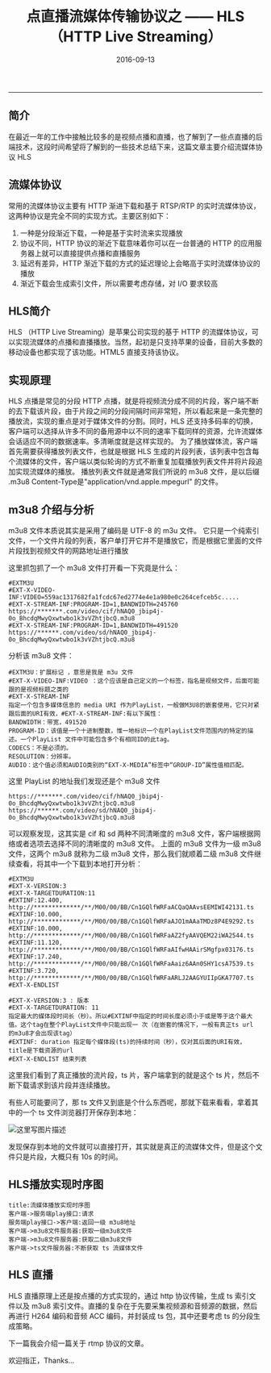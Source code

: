 ﻿---
title: 点直播流媒体传输协议之 —— HLS（HTTP Live Streaming）
date: 2016-09-13
categories: Live
tags:
  - HLS
  - TS
  - M3U8
---
----------------------------------

## 简介

在最近一年的工作中接触比较多的是视频点播和直播，也了解到了一些点直播的后端技术，这段时间希望将了解到的一些技术总结下来，这篇文章主要介绍流媒体协议 HLS

<!-- more -->

## 流媒体协议
常用的流媒体协议主要有 HTTP 渐进下载和基于 RTSP/RTP 的实时流媒体协议，这两种协议是完全不同的实现方式。主要区别如下：

1. 一种是分段渐近下载，一种是基于实时流来实现播放
2. 协议不同，HTTP 协议的渐近下载意味着你可以在一台普通的 HTTP 的应用服务器上就可以直接提供点播和直播服务
3. 延迟有差异，HTTP 渐近下载的方式的延迟理论上会略高于实时流媒体协议的播放
4. 渐近下载会生成索引文件，所以需要考虑存储，对 I/O 要求较高

## HLS简介

HLS （HTTP Live Streaming）是苹果公司实现的基于 HTTP 的流媒体协议，可以实现流媒体的点播和直播播放。当然，起初是只支持苹果的设备，目前大多数的移动设备也都实现了该功能。HTML5 直接支持该协议。

## 实现原理

HLS 点播是常见的分段 HTTP 点播，就是将视频流分成不同的片段，客户端不断的去下载该片段，由于片段之间的分段间隔时间非常短，所以看起来是一条完整的播放流，实现的重点是对于媒体文件的分割。同时，HLS 还支持多码率的切换，客户端可以选择从许多不同的备用源中以不同的速率下载同样的资源，允许流媒体会话适应不同的数据速率。多清晰度就是这样实现的。
为了播放媒体流，客户端首先需要获得播放列表文件，也就是根据 HLS 生成的片段列表，该列表中包含每个流媒体的文件，客户端以类似轮询的方式不断重复加载播放列表文件并将片段追加实现流媒体的播放。
播放列表文件就是通常我们所说的 m3u8 文件，是以后缀 .m3u8 Content-Type是"application/vnd.apple.mpegurl" 的文件。

## m3u8 介绍与分析

m3u8 文件本质说其实是采用了编码是 UTF-8 的 m3u 文件。
它只是一个纯索引文件，一个文件片段的列表，客户单打开它并不是播放它，而是根据它里面的文件片段找到视频文件的网路地址进行播放

这里抓包抓了一个 m3u8 文件打开看一下究竟是什么：

```
#EXTM3U
#EXT-X-VIDEO-INF:VIDEO=559ac1317682fa1fcdc67ed2774e4e1a980e0c264cefceb5c.....
#EXT-X-STREAM-INF:PROGRAM-ID=1,BANDWIDTH=245760
https://*******.com/video/cif/hNAQ0_jbip4j-0o_BhcdqMwyQxwtwbo1k3vVZhtjbcQ.m3u8
#EXT-X-STREAM-INF:PROGRAM-ID=1,BANDWIDTH=491520
https://******.com/video/sd/hNAQ0_jbip4j-0o_BhcdqMwyQxwtwbo1k3vVZhtjbcQ.m3u8
```

分析该 m3u8 文件：
```
#EXTM3U：扩展标记 ，意思是我是 m3u 文件
#EXT-X-VIDEO-INF:VIDEO ：这个应该是自己定义的一个标签，指名是视频文件，后面可能跟的是视频标题之类的
#EXT-X-STREAM-INF
指定一个包含多媒体信息的 media URI 作为PlayList，一般做M3U8的嵌套使用，它只对紧跟后面的URI有效，#EXT-X-STREAM-INF:有以下属性：
BANDWIDTH：带宽，491520
PROGRAM-ID：该值是一个十进制整数，惟一地标识一个在PlayList文件范围内的特定的描述。一个PlayList 文件中可能包含多个有相同ID的此tag。
CODECS：不是必须的。
RESOLUTION：分辨率。
AUDIO：这个值必须和AUDIO类别的“EXT-X-MEDIA”标签中“GROUP-ID”属性值相匹配。
```

这里 PlayList 的地址我们发现还是个 m3u8 文件

```
https://*******.com/video/cif/hNAQ0_jbip4j-0o_BhcdqMwyQxwtwbo1k3vVZhtjbcQ.m3u8
https://******.com/video/sd/hNAQ0_jbip4j-0o_BhcdqMwyQxwtwbo1k3vVZhtjbcQ.m3u8
```

可以观察发现，这其实是 cif 和 sd 两种不同清晰度的 m3u8 文件，客户端根据网络或者选项去选择不同的清晰度的 m3u8 文件。
上面的 m3u8 文件为一级 m3u8 文件，这两个 m3u8 就称为二级 m3u8 文件，那么我们就顺着二级 m3u8 文件继续查看，将其中一个下载到本地打开分析：

```
#EXTM3U
#EXT-X-VERSION:3
#EXT-X-TARGETDURATION:11
#EXTINF:12.400,
http://*************/**/M00/00/BB/Cn1GQlfWRFaACQaQAAvsEEMIWI42131.ts
#EXTINF:10.000,
http://*************/**/M00/00/BB/Cn1GQlfWRFaAJO1mAAaTMDz8P4E9292.ts
#EXTINF:10.000,
http://*************/**/M00/00/BB/Cn1GQlfWRFaAZ2fyAAVQEM22iWA2544.ts
#EXTINF:11.120,
http://*************/**/M00/00/BB/Cn1GQlfWRFaAIfwHAAirSMgfpx03176.ts
#EXTINF:17.240,
http://*************/**/M00/00/BB/Cn1GQlfWRFaAaiz6AAn0SHY1csA7539.ts
#EXTINF:3.720,
http://*************/**/M00/00/BB/Cn1GQlfWRFaARLJ2AAGYUIIpGKA7707.ts
#EXT-X-ENDLIST
```

```
#EXT-X-VERSION:3 : 版本
#EXT-X-TARGETDURATION: 11
指定最大的媒体段时间长（秒）。所以#EXTINF中指定的时间长度必须小于或是等于这个最大值。这个tag在整个PlayList文件中只能出现一 次（在嵌套的情况下，一般有真正ts url     的m3u8才会出现该tag）
#EXTINF: duration 指定每个媒体段(ts)的持续时间（秒），仅对其后面的URI有效，title是下载资源的url
#EXT-X-ENDLIST 结束列表
```

这里我们看到了真正播放的流片段，ts 片，客户端拿到的就是这个 ts 片，然后不断下载请求到该片段并连续播放。

有些人可能要问了，那 ts 文件又到底是个什么东西呢，那就下载来看看，拿着其中的一个 ts 文件浏览器打开保存到本地：

![这里写图片描述](http://img.blog.csdn.net/20160913114717400)
 
发现保存到本地的文件就可以直接打开，其实就是真正的流媒体文件，但是这个文件只是片段，大概只有 10s 的时间。

## HLS播放实现时序图

```sequence
title:流媒体播放实现时序图
客户端->服务端play接口:请求
服务端play接口->客户端:返回一级 m3u8地址
客户端->m3u8文件服务器:获取一级m3u8文件
客户端->m3u8文件服务器:获取二级m3u8文件
客户端->ts文件服务器:不断获取 ts 流媒体文件
```

## HLS 直播

HLS 直播原理上还是按点播的方式实现的，通过 http 协议传输，生成 ts 索引文件以及 m3u8 索引文件。直播的复杂在于先要采集视频源和音频源的数据，然后再进行 H264 编码和音频 ACC 编码，并封装成 ts 包，其中还要考虑 ts 的分段生成策略。

下一篇我会介绍一篇关于 rtmp 协议的文章。

欢迎指正，Thanks...